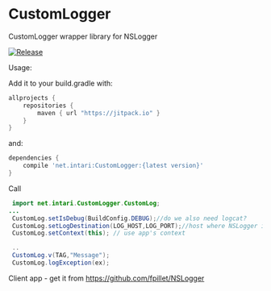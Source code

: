 # CustomLogger
CustomLogger wrapper library for NSLogger

[![Release](https://jitpack.io/v/net.intari/CustomLogger.svg)](https://jitpack.io/#net.intari/CustomLogger)

Usage:

Add it to your build.gradle with:
```gradle
allprojects {
    repositories {
        maven { url "https://jitpack.io" }
    }
}
```
and:

```gradle
dependencies {
    compile 'net.intari:CustomLogger:{latest version}'
}
```


Call
```java
 import net.intari.CustomLogger.CustomLog;
...
 CustomLog.setIsDebug(BuildConfig.DEBUG);//do we also need logcat?
 CustomLog.setLogDestination(LOG_HOST,LOG_PORT);//host where NSLogger is running
 CustomLog.setContext(this); // use app's context

 ..
 CustomLog.v(TAG,"Message");
 CustomLog.logException(ex);
```

Client app - get it from https://github.com/fpillet/NSLogger

